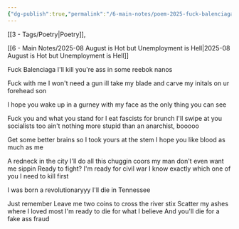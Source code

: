 ```yaml
---
{"dg-publish":true,"permalink":"/6-main-notes/poem-2025-fuck-balenciaga/"}
---
```


[[3 - Tags/Poetry\|Poetry]],

[[6 - Main Notes/2025-08 August is Hot but Unemployment is Hell\|2025-08 August is Hot but Unemployment is Hell]]

Fuck Balenciaga I'll kill you're ass in some reebok nanos

Fuck with me I won't need a gun ill take my blade and carve my initals on ur forehead son

I hope you wake up in a gurney with my face as the only thing you can see

Fuck you and what you stand for I eat fascists for brunch I'll swipe at you socialists too ain't nothing more stupid than an anarchist, booooo

Get some better brains so I took yours at the stem I hope you like blood as much as me 

A redneck in the city I'll do all this chuggin coors my man don't even want me sippin
Ready to fight? 
I'm ready for civil war
I know exactly which one of you I need to kill first 

I was born a revolutionaryyy
I'll die in Tennessee

Just remember 
Leave me two coins to cross the river stix
Scatter my ashes where I loved most 
I'm ready to die for what I believe 
And you'll die for a fake ass fraud

